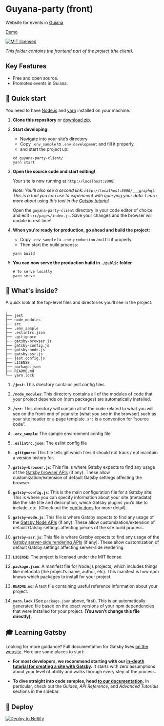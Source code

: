 # Guyana-party (front)

Website for events in [Guiana](https://en.wikipedia.org/wiki/French_Guiana)

[Demo](https://guyana-party.dynu.net/)

[![MIT licensed](https://img.shields.io/badge/license-MIT-blue.svg)](https://github.com/chadek/guyana-party/blob/master/LICENSE)

_This folder contains the frontend part of the project (the client)._

## Key Features

- Free and open source.
- Promotes events in Guiana.

## 🚀 Quick start

You need to have [Node.js](https://nodejs.org/) and [yarn](https://yarnpkg.com/lang/fr/docs/install/) installed on your machine.

1. **Clone this repository** or [download zip](https://github.com/spidergon/guyana-party-client/archive/master.zip).

2. **Start developing.**

   - Navigate into your site’s directory
   - Copy `.env_sample` to `.env.development` and fill it properly.
   - and start the project up:

   ```shell
   cd guyana-party-client/
   yarn start
   ```

3. **Open the source code and start editing!**

   Your site is now running at `http://localhost:8000`!

   _Note: You'll also see a second link: _`http://localhost:8000/___graphql`_. This is a tool you can use to experiment with querying your data. Learn more about using this tool in the [Gatsby tutorial](https://www.gatsbyjs.org/tutorial/part-five/#introducing-graphiql)._

   Open the `guyana-party-client` directory in your code editor of choice and edit `src/pages/index.js`. Save your changes and the browser will update in real time!

4. **When you're ready for production, go ahead and build the project:**

   - Copy `.env_sample` to `.env.production` and fill it properly.
   - Then start the build process:

   ```shell
   yarn build
   ```

5. **You can now serve the production build in `./public` folder**

   ```shell
   # To serve locally
   yarn serve
   ```

## 🧐 What's inside?

A quick look at the top-level files and directories you'll see in the project.

    .
    ├── jest
    ├── node_modules
    ├── src
    ├── .env_sample
    ├── .eslintrc.json
    ├── .gitignore
    ├── gatsby-browser.js
    ├── gatsby-config.js
    ├── gatsby-node.js
    ├── gatsby-ssr.js
    ├── jest.config.js
    ├── LICENSE
    ├── package.json
    ├── README.md
    └── yarn.lock

1.  **`/jest`**: This directory contains jest config files.

2.  **`/node_modules`**: This directory contains all of the modules of code that your project depends on (npm packages) are automatically installed.

3.  **`/src`**: This directory will contain all of the code related to what you will see on the front-end of your site (what you see in the browser) such as your site header or a page template. `src` is a convention for “source code”.

4.  **`.env_sample`**: The sample environment config file

5.  **`.eslintrc.json`**: The eslint config file

6.  **`.gitignore`**: This file tells git which files it should not track / not maintain a version history for.

7.  **`gatsby-browser.js`**: This file is where Gatsby expects to find any usage of the [Gatsby browser APIs](https://www.gatsbyjs.org/docs/browser-apis/) (if any). These allow customization/extension of default Gatsby settings affecting the browser.

8.  **`gatsby-config.js`**: This is the main configuration file for a Gatsby site. This is where you can specify information about your site (metadata) like the site title and description, which Gatsby plugins you’d like to include, etc. (Check out the [config docs](https://www.gatsbyjs.org/docs/gatsby-config/) for more detail).

9.  **`gatsby-node.js`**: This file is where Gatsby expects to find any usage of the [Gatsby Node APIs](https://www.gatsbyjs.org/docs/node-apis/) (if any). These allow customization/extension of default Gatsby settings affecting pieces of the site build process.

10. **`gatsby-ssr.js`**: This file is where Gatsby expects to find any usage of the [Gatsby server-side rendering APIs](https://www.gatsbyjs.org/docs/ssr-apis/) (if any). These allow customization of default Gatsby settings affecting server-side rendering.

11. **`LICENSE`**: The project is licensed under the MIT license.

12. **`package.json`**: A manifest file for Node.js projects, which includes things like metadata (the project’s name, author, etc). This manifest is how npm knows which packages to install for your project.

13. **`README.md`**: A text file containing useful reference information about your project.

14. **`yarn.lock`** (See `package.json` above, first). This is an automatically generated file based on the exact versions of your npm dependencies that were installed for your project. **(You won’t change this file directly).**

## 🎓 Learning Gatsby

Looking for more guidance? Full documentation for Gatsby lives [on the website](https://www.gatsbyjs.org/). Here are some places to start:

- **For most developers, we recommend starting with our [in-depth tutorial for creating a site with Gatsby](https://www.gatsbyjs.org/tutorial/).** It starts with zero assumptions about your level of ability and walks through every step of the process.

- **To dive straight into code samples, head [to our documentation](https://www.gatsbyjs.org/docs/).** In particular, check out the _Guides_, _API Reference_, and _Advanced Tutorials_ sections in the sidebar.

## 💫 Deploy

[![Deploy to Netlify](https://www.netlify.com/img/deploy/button.svg)](https://app.netlify.com/start/deploy?repository=https://github.com/spidergon/guyana-party-client)
